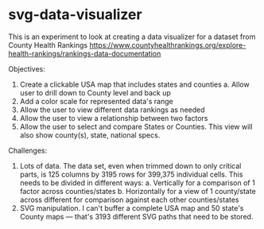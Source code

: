 # svg-data-visualizer

This is an experiment to look at creating a data visualizer for a dataset from County Health Rankings https://www.countyhealthrankings.org/explore-health-rankings/rankings-data-documentation

Objectives:
1. Create a clickable USA map that includes states and counties
   a. Allow user to drill down to County level and back up
2. Add a color scale for represented data's range
3. Allow the user to view different data rankings as needed
4. Allow the user to view a relationship between two factors
5. Allow the user to select and compare States or Counties. This view will also show county(s), state, national specs.

Challenges:
1. Lots of data. The data set, even when trimmed down to only critical parts, is 125 columns by 3195 rows for 399,375 individual cells. This needs to be divided in different ways:
   a. Vertically for a comparison of 1 factor across counties/states
   b. Horizontally for a view of 1 county/state across different for comparison against each other counties/states
2. SVG manipulation. I can't buffer a complete USA map and 50 state's County maps — that's 3193 different SVG paths that need to be stored.
